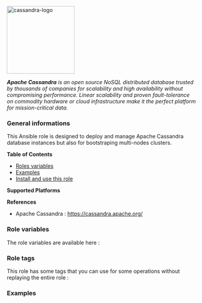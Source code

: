 <p><img src="https://upload.wikimedia.org/wikipedia/commons/5/5e/Cassandra_logo.svg" alt="cassandra-logo" title="cassandra" align="top" height=180 /></p>

***Apache Cassandra** is an open source NoSQL distributed database trusted by thousands of companies for scalability and high availability without compromising performance. Linear scalability and proven fault-tolerance on commodity hardware or cloud infrastructure make it the perfect platform for mission-critical data.*

### General informations

This Ansible role is designed to deploy and manage Apache Cassandra database instances but also for bootstraping multi-nodes clusters.

**Table of Contents**

  - [Roles variables](#role-variables)
  - [Examples](#examples)
  - [Install and use this role](#install-and-use-this-role)

**Supported Platforms**

**References**

  - Apache Cassandra : https://cassandra.apache.org/

### Role variables

The role variables are available here :

### Role tags

This role has some tags that you can use for some operations without replaying the entire role :

### Examples
